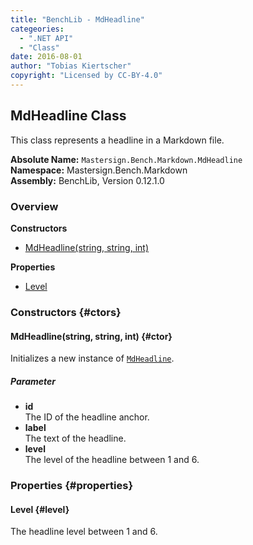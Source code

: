 ```yaml
---
title: "BenchLib - MdHeadline"
categeories:
  - ".NET API"
  - "Class"
date: 2016-08-01
author: "Tobias Kiertscher"
copyright: "Licensed by CC-BY-4.0"
---
```


## MdHeadline Class
This class represents a headline in a Markdown file. 

**Absolute Name:** `Mastersign.Bench.Markdown.MdHeadline`  
**Namespace:** Mastersign.Bench.Markdown  
**Assembly:** BenchLib, Version 0.12.1.0



### Overview
**Constructors**

* [MdHeadline(string, string, int)](#ctor)

**Properties**

* [Level](#level)

### Constructors {#ctors}

#### MdHeadline(string, string, int) {#ctor}
Initializes a new instance of  [`MdHeadline`](/clr-api/mastersign-bench-markdown-mdheadline/). 

##### Parameter

* **id**  
  The ID of the headline anchor.
* **label**  
  The text of the headline.
* **level**  
  The level of the headline between 1 and 6.

### Properties {#properties}

#### Level {#level}
The headline level between 1 and 6. 

